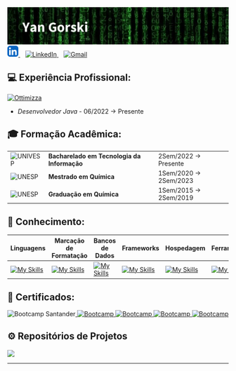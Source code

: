<img src="https://raw.githubusercontent.com/YanGORSKI/YanGORSKI/main/README%20BANNER.png" alt="UNESP">
<div>
<a href="https://www.linkedin.com/in/yan-gorski/" target="_blank">
        <img src="https://raw.githubusercontent.com/tandpfun/skill-icons/59059d9d1a2c092696dc66e00931cc1181a4ce1f/icons/LinkedIn.svg" alt="LinkedIn" width="25px" height="25px">
    </a>
&nbsp;&nbsp;
<a href="[https://www.linkedin.com/in/yan-gorski/](https://web.dio.me/users/yangorski93)" target="_blank">
        <img src="https://hermes.digitalinnovation.one/assets/diome/logo-full.svg" alt="LinkedIn" width="25px" height="25px">
    </a>
&nbsp;&nbsp;
    <a href="mailto:gorski.yan.93@gmail.com">
        <img src="https://upload.wikimedia.org/wikipedia/commons/7/7e/Gmail_icon_%282020%29.svg" alt="Gmail" width="25px" height="25px">
    </a>
</div>

## 💻 Experiência Profissional:
<div>
<a href="https://ottimizza.com.br" target="_blank">
        <img src="https://ottimizza.com.br/wp-content/uploads/2016/03/logo-default.png" alt="Ottimizza" height="50px">
</a>
</div>

- *Desenvolvedor Java* - 06/2022 -> Presente

## 🎓 Formação Acadêmica:
<table style="border: none;">
    <tr>
        <td style="border: none;"><img src="https://yt3.googleusercontent.com/ytc/APkrFKbAeZX3MfhylA7vRcY7d0dlnqbl7yxRsf6wbeornw=s900-c-k-c0x00ffffff-no-rj" alt="UNIVESP" height="50px"></td>
        <td style="border: none;"><strong>Bacharelado em Tecnologia da Informação</strong></td>
      <td style="border: none;">2Sem/2022 -> Presente</td>
    </tr>
  <tr>
        <td style="border: none;"><img src="https://logodownload.org/wp-content/uploads/2015/02/unesp-logo-12.png" alt="UNESP" height="50px"></td>
        <td style="border: none;"><strong>Mestrado em Química</strong></td>
        <td style="border: none;">1Sem/2020 -> 2Sem/2023</td>
    </tr>
  <tr>
        <td style="border: none;"><img src="https://logodownload.org/wp-content/uploads/2015/02/unesp-logo-12.png" alt="UNESP" height="50px"></td>
        <td style="border: none;"><strong>Graduação em Química</strong></td>
        <td style="border: none;">1Sem/2015 -> 2Sem/2019</td>
    </tr>
</table>

## 🧠 Conhecimento:
| Linguagens | Marcação de Formatação | Bancos de Dados | Frameworks | Hospedagem | Ferramentas |
| --- | --- | --- | --- | --- | --- |
| [![My Skills](https://skillicons.dev/icons?i=java,py,js,php&theme=light)](https://skillicons.dev) | [![My Skills](https://skillicons.dev/icons?i=md,html,css&theme=light)](https://skillicons.dev) | [![My Skills](https://skillicons.dev/icons?i=postgres,mysql&theme=light)](https://skillicons.dev) | [![My Skills](https://skillicons.dev/icons?i=spring,kafka&theme=light)](https://skillicons.dev) | [![My Skills](https://skillicons.dev/icons?i=heroku,aws&theme=light)](https://skillicons.dev) | [![My Skills](https://skillicons.dev/icons?i=vscode,regex,github,postman&theme=light)](https://skillicons.dev)

## 📜 Certificados:
<img src="https://hermes.dio.me/tracks/9631898e-a83c-4c04-aefd-a782ead2db8f.png" alt="Bootcamp Santander" width="100px"><a href="https://github.com/YanGORSKI/Bootcamps/blob/main/Banco%20PAN%20Java%20Developer.pdf" target="_blank">
        <img src="https://hermes.dio.me/tracks/608ecefd-1d10-42ea-9f58-3e7a4548ab3e.png" alt="Bootcamp" width="100px">
</a>
<a href="https://github.com/YanGORSKI/Bootcamps/blob/main/GFT%20Start%20%235%20Java.pdf" target="_blank">
        <img src="https://hermes.dio.me/tracks/6e1f59b9-2207-40b8-8cd4-feef0e668832.png" alt="Bootcamp" width="100px">
</a>
<a href="https://github.com/YanGORSKI/Bootcamps/blob/main/GFT%20Quality%20Assurance%20%231.pdf" target="_blank">
        <img src="https://hermes.dio.me/tracks/936b7d01-ec68-409b-9db7-e1a5c06a3efe.png" alt="Bootcamp" width="100px">
</a>
<a href="https://github.com/YanGORSKI/Bootcamps/blob/main/GFT%20Start%20%234%20Java.pdf" target="_blank">
        <img src="https://hermes.dio.me/tracks/f8bc60f2-9ca1-4389-be8b-dd0a18827f8c.png" alt="Bootcamp" width="100px">
</a>

## ⚙️ Repositórios de Projetos

<a href=""> <img align="center" src="https://github-readme-stats-sigma-five.vercel.app/api/top-langs/?username=YanGORSKI&theme=highcontrast&line_height=40&hide=css&layout=compact"/> </a>

---
